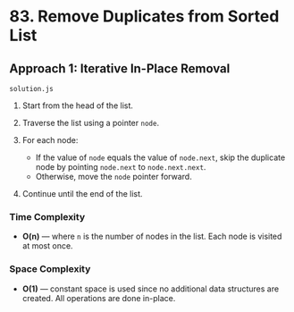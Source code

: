 # 83. Remove Duplicates from Sorted List

## Approach 1: Iterative In-Place Removal
`solution.js`

1. Start from the head of the list.
2. Traverse the list using a pointer `node`.
3. For each node:

   * If the value of `node` equals the value of `node.next`, skip the duplicate node by pointing `node.next` to `node.next.next`.
   * Otherwise, move the `node` pointer forward.
4. Continue until the end of the list.

### Time Complexity

* **O(n)** — where `n` is the number of nodes in the list. Each node is visited at most once.

### Space Complexity

* **O(1)** — constant space is used since no additional data structures are created. All operations are done in-place.